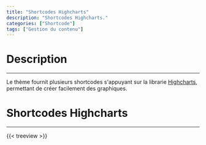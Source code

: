 ```yaml
---
title: "Shortcodes Highcharts"
description: "Shortcodes Highcharts."
categories: ["Shortcode"]
tags: ["Gestion du contenu"]
---
```


# Description
---

Le thème fournit plusieurs shortcodes s'appuyant sur la librarie [Highcharts](https://www.highcharts.com/), permettant de créer facilement des graphiques.

# Shortcodes Highcharts
---

{{< treeview >}}